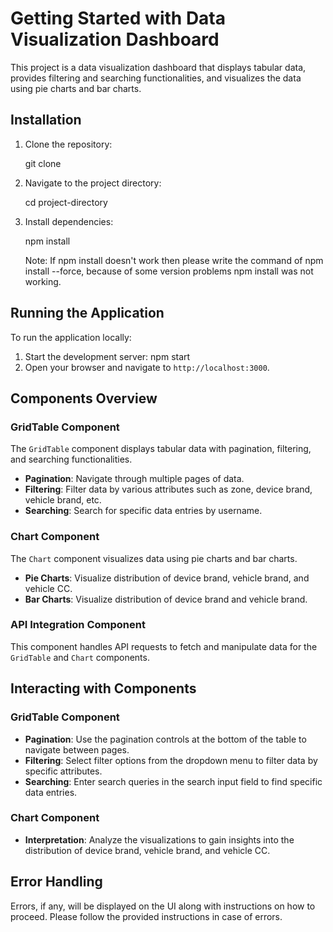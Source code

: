 # Getting Started with Data Visualization Dashboard

This project is a data visualization dashboard that displays tabular data, provides filtering and searching functionalities, and visualizes the data using pie charts and bar charts.

## Installation

1. Clone the repository:

   git clone <repository-url>

2. Navigate to the project directory:

   cd project-directory

3. Install dependencies:

   npm install

   Note: If npm install doesn't work then please write the command of npm install --force, because of some version problems npm install was not working.

## Running the Application

To run the application locally:

1. Start the development server:
   npm start
2. Open your browser and navigate to `http://localhost:3000`.

## Components Overview

### GridTable Component

The `GridTable` component displays tabular data with pagination, filtering, and searching functionalities.

- **Pagination**: Navigate through multiple pages of data.
- **Filtering**: Filter data by various attributes such as zone, device brand, vehicle brand, etc.
- **Searching**: Search for specific data entries by username.

### Chart Component

The `Chart` component visualizes data using pie charts and bar charts.

- **Pie Charts**: Visualize distribution of device brand, vehicle brand, and vehicle CC.
- **Bar Charts**: Visualize distribution of device brand and vehicle brand.

### API Integration Component

This component handles API requests to fetch and manipulate data for the `GridTable` and `Chart` components.

## Interacting with Components

### GridTable Component

- **Pagination**: Use the pagination controls at the bottom of the table to navigate between pages.
- **Filtering**: Select filter options from the dropdown menu to filter data by specific attributes.
- **Searching**: Enter search queries in the search input field to find specific data entries.

### Chart Component

- **Interpretation**: Analyze the visualizations to gain insights into the distribution of device brand, vehicle brand, and vehicle CC.

## Error Handling

Errors, if any, will be displayed on the UI along with instructions on how to proceed. Please follow the provided instructions in case of errors.
